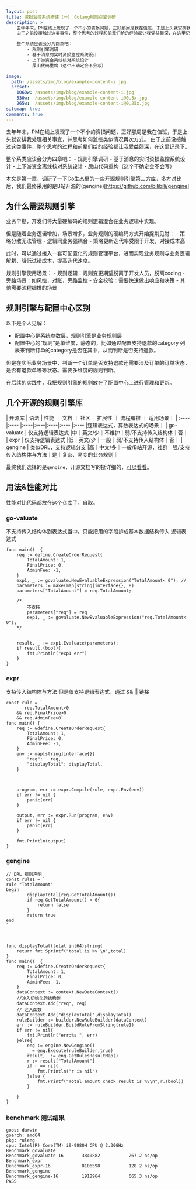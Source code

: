 ```yaml
---
layout: post
title: 资损监控系统搭建（一）：Golang规则引擎调研
description: >
    去年年末，PM在线上发现了一个不小的资损问题，正好那周是我在值班，于是上头就安排我处理相关事宜，并思考如何监控类似情况再次方式。
    由于之前没接触过这类事件，整个思考的过程和前辈们给的经验都让我受益颇深，在这里记录下。

    整个系统应该会分为四章吧：
        - 规则引擎调研
        - 基于消息的实时资损监控系统设计
        - 上下游资金离线核对系统设计
        - 屎山代码重构（这个不确定会不会写）

image: 
  path: /assets/img/blog/example-content-i.jpg
  srcset:
    1060w: /assets/img/blog/example-content-i.jpg
    530w:  /assets/img/blog/example-content-i@0,5x.jpg
    265w:  /assets/img/blog/example-content-i@0,25x.jpg
sitemap: true
comments: true
---
```


去年年末，PM在线上发现了一个不小的资损问题，正好那周是我在值班，于是上头就安排我处理相关事宜，并思考如何监控类似情况再次方式。
由于之前没接触过这类事件，整个思考的过程和前辈们给的经验都让我受益颇深，在这里记录下。

整个系类应该会分为四章吧：
    - 规则引擎调研
    - 基于消息的实时资损监控系统设计
    - 上下游资金离线核对系统设计
    - 屎山代码重构（这个不确定会不会写）

本文是第一章，调研了一下Go生态里的一些开源规则引擎第三方库，多方对比后，我们最终采用的是B站开源的(gengine)[https://github.com/bilibili/gengine]

## 为什么需要规则引擎

业务早期，开发们将大量硬编码的规则逻辑混合在业务逻辑中实现。

但是随着业务逻辑增加，场景增多，业务规则的硬编码方式开始捉荆见肘：
    - 策略分散无法管理
    - 逻辑同业务强耦合
    - 策略更新迭代率受限于开发，对接成本高

此时，可以通过接入一套可配置化的规则管理平台，进而实现业务规则与业务逻辑解耦、降低试错成本，提高迭代速度。

规则引擎使用场景：
    - 规则逻辑：规则变更期望脱离于开发人员，脱离coding
    - 旁路场景：如风控，对账，旁路监控
    - 安全校验：需要快速做出响应和决策
    - 其他需要流程编排的场景

## 规则引擎与配置中心区别

以下是个人见解：

- 配置中心是系统参数层，规则引擎是业务规则层
- 配置中心的“规则”是单维度，静态的，比如通过配置支持退款的category 列表来判断订单的category是否在其中，从而判断是否支持退款。

但是在实际业务场景中，判断一个订单是否支持退款还需要涉及订单的订单状态，是否有退款单等等状态。需要多维度的规则判断。

在后续的实践中，我把规则引擎的规则放在了配置中心上进行管理和更新。

## 几个开源的规则引擎库

|  开源库  |  语法 | 性能 ｜ 文档 ｜ 社区｜ 扩展性 ｜ 流程编排 ｜ 适用场景｜
| :----   |:----  |:----|:----|:----|:---- |:----  |逻辑表达式，算数表达式的场景｜
| go-valuate  | 仅支持逻辑表达式 |中｜英文/少｜不维护｜弱/不支持传入结构体｜否｜
| expr  | 仅支持逻辑表达式 |低｜英文/少｜一般｜弱/不支持传入结构体｜否｜
| gengine  | 类似DRL，支持逻辑分支 |高｜中文/多｜一般/B站开源，社群｜强/支持传入结构体与方法｜是｜复杂、易变的业务规则｜

最终我们选择的是`gengine`，开源文档写的挺详细的，[可以看看](https://github.com/bilibili/gengine/wiki/)。

## 用法&性能对比

性能对比代码都放在[这个仓库](https://github.com/Jun10ng/go-rule-eng-research)了，自取。


### go-valuate
不支持传入结构体到表达式当中。只能把用的字段拆成基本数据结构传入
逻辑表达式

```
func main()  {
    req := define.CreateOrderRequest{
        TotalAmount: 1,
        FinalPrice: 0,
        AdminFee: -1,
    }
    exp1, _ := govaluate.NewEvaluableExpression("TotalAmount< 0"); //
    parameters := make(map[string]interface{}, 8)
    parameters["TotalAmount"] = req.TotalAmount; 
 
    /*
        不支持
        parameters["req"] = req
        exp1, _ := govaluate.NewEvaluableExpression("req.TotalAmount< 0");
    */
 
 
    result, _ := exp1.Evaluate(parameters);
    if result.(bool){
        fmt.Println("exp1 err")
    }
}
```

### expr
支持传入结构体与方法
但是仅支持逻辑表达式，通过 && || 链接
```
const rule = `
       req.TotalAmount>0
    && req.FinalPrice>0
    && req.AdminFee>0`
func main() {
    req := &define.CreateOrderRequest{
        TotalAmount: 1,
        FinalPrice: 0,
        AdminFee: -1,
    }
    env := map[string]interface{}{
        "req":   req,
        "displayTotal": displayTotal, 
    }
 
 
     
    program, err := expr.Compile(rule, expr.Env(env))
    if err != nil {
        panic(err)
    }
 
    output, err := expr.Run(program, env)
    if err != nil {
        panic(err)
    }
 
    fmt.Println(output)
}
```

### gengine
```
// DRL 规则声明
const rule1 = `
rule "TotalAmount"
begin
        displayTotal(req.GetTotalAmount())
        if req.GetTotalAmount() < 0{
            return false
        }
        return true
end
`
 
 
 
func displayTotal(total int64)string{
    return fmt.Sprintf("total is %v \n",total)
}
func main()  {
    req := &define.CreateOrderRequest{
        TotalAmount: 1,
        FinalPrice: 0,
        AdminFee: -1,
    }
    dataContext := context.NewDataContext()
    //注入初始化的结构体
    dataContext.Add("req", req)
    // 注入函数
    dataContext.Add("displayTotal",displayTotal)
    ruleBuilder := builder.NewRuleBuilder(dataContext)
    err := ruleBuilder.BuildRuleFromString(rule1)
    if err != nil{
        fmt.Println("err:%s ", err)
    }else{
        eng := engine.NewGengine()
        _ = eng.Execute(ruleBuilder,true)
        result,_ := eng.GetRulesResultMap()
        r := result["TotalAmount"]
        if r == nil{
            fmt.Println("r is nil")
        }else {
            fmt.Printf("Total amount check result is %v\n",r.(bool))
        }
 
    }
}
```



### benchmark 测试结果

```
goos: darwin
goarch: amd64
pkg: ruleng
cpu: Intel(R) Core(TM) i9-9880H CPU @ 2.30GHz
Benchmark_govaluate
Benchmark_govaluate-16       3840882           267.2 ns/op
Benchmark_expr
Benchmark_expr-16            8106598           128.2 ns/op
Benchmark_gengine
Benchmark_gengine-16         1918964           665.3 ns/op
PASS
```

